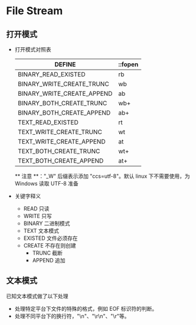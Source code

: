 # File Stream

## 打开模式

- 打开模式对照表

  | DEFINE                     | ::fopen |
  | -------------------------- | ------- |
  | BINARY_READ_EXISTED        | rb      |
  | BINARY_WRITE_CREATE_TRUNC  | wb      |
  | BINARY_WRITE_CREATE_APPEND | ab      |
  | BINARY_BOTH_CREATE_TRUNC   | wb+     |
  | BINARY_BOTH_CREATE_APPEND  | ab+     |
  | TEXT_READ_EXISTED          | rt      |
  | TEXT_WRITE_CREATE_TRUNC    | wt      |
  | TEXT_WRITE_CREATE_APPEND   | at      |
  | TEXT_BOTH_CREATE_TRUNC     | wt+     |
  | TEXT_BOTH_CREATE_APPEND    | at+     |

  \*\* 注意 \*\*："_W" 后缀表示添加 "ccs=utf-8"。默认 linux 下不需要使用，为 Windows 读取 UTF-8 准备

- 关键字释义
  
  - READ 只读
  - WRITE 只写
  - BINARY 二进制模式
  - TEXT 文本模式
  - EXISTED 文件必须存在
  - CREATE 不存在则创建
    - TRUNC 截断
    - APPEND 追加

## 文本模式

已知文本模式做了以下处理

- 处理特定平台下文件的特殊的格式，例如 EOF 标识符的判断。
- 处理不同平台下的换行符，"\n"、"\r\n"、"\r"等。
